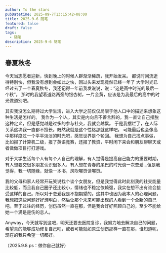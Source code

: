 ```yaml
---
author: To the stars
pubDatetime: 2025-09-7T13:15:42+08:00
title: 2025-9-6 随笔
featured: false
draft: false
tags:
  - 随笔
description: 2025-9-6 随笔
---
```


## 春夏秋冬

今天当志愿者迎新，快到晚上的时候人群渐渐稀疏，我开始发呆。 都说时间流逝得特别快，但我没有想到会如此之快，回过头来发现竟然已经一年了 大学时光已经过去了一个春夏秋冬，我还记得一年前我发说说，说：“这是高中时光的最后一个秋”。 那时的我望着道路两旁的银杏树，一片金黄，应该是为我最后的高中的时光做道别吧。  

其实我没怎么期待过大学生活，进入大学之前仅仅局限于他人口中的描述来想象这种生活是怎样的。 我作为一个i人，其实是内向且不善言辞的，我一直让自己摆脱这种定义，但是感觉越是过多的参与社交，我就会越累。 于是我摆烂了，在人际关系这块我一直都不擅长，既然我就是这个性格那就这样吧。 可能最后也会像高中那样度过一个平平淡淡的时光吧，感觉世界是个轮回。 我想为自己找点事做，比如报了计算机二级，报了英语竞赛，还报了教资，平时闲下来会和朋友聊聊天或者做做项目打打游戏。  

对于大学生活每个人有每个人自己的理解，有人觉得是提高自己能力的重要时期，有人想要交很多朋友认识很多人，有人想在青春的尾巴的时光谈一次恋爱…但是我觉得，我一切随缘，就像一本书，风吹哪页读哪页。  

我的父母和家人经常开玩笑说找个谈个女朋友，但是我觉得此时此刻我的社交能量比较低，而且我自己圈子还比较小，情绪也不稳定依赖强，我实在想不出有谁会接受这样的自己。所以对于恋爱我是不抱期望的，这其中也因为我本人的心理问题，我想把这些问题好好想明白，然后让那个未来可能出现的人看到一个全新的自己吧。至于过往的经历，创伤虽然一直在那，但是我会好好照顾自己的，至少不能给她一个满是是伤的恋人。  

Anyway，今天就写到这吧，明天还要去医院复诊，我努力地去解决自己的问题，希望真的能够成功修复自己吧，或者可能就如原生创伤那样一直在那，谁知道呢，现在的我只希望一切都好。  

（2025.9.8 ps：做你自己就好）  